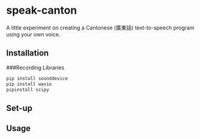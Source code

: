 # speak-canton

A little experiment on creating a Cantonese (廣東話) text-to-speech program using your own voice.

## Installation

###Recording Libraries
```bash
pip install sounddevice
pip install wavio
pipinstall scipy
```


## Set-up

## Usage

